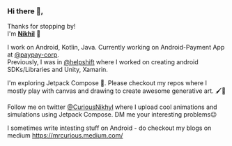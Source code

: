 ### Hi there 👋, 
Thanks for stopping by!  
I'm [**Nikhil**](https://nikhilchaudhari.me/) 🙂 

I work on Android, Kotlin, Java. Currently working on Android-Payment App at [@paypay-corp](https://paypay.ne.jp/).  
Previously, I was in [@helpshift](https://www.helpshift.com/) where I worked on creating android SDKs/Libraries and Unity, Xamarin.

I'm exploring Jetpack Compose 🚀. Please checkout my repos where I mostly play with canvas and drawing to create awesome generative art. 🖌️🎨

Follow me on twitter [@CuriousNikhyl](https://twitter.com/CuriousNikhyl) where I upload cool animations and simulations using Jetpack Compose. DM me your interesting problems😉

I sometimes write intesting stuff on Android - do checkout my blogs on medium https://mrcurious.medium.com/

